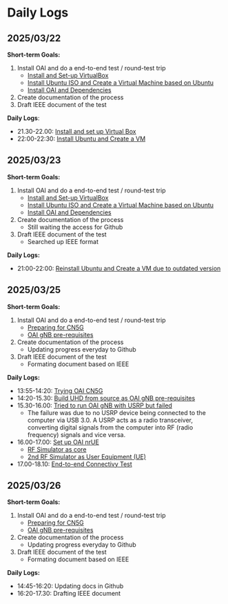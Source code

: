 # Daily Logs
## 2025/03/22
**Short-term Goals:**
1. Install OAI and do a end-to-end test / round-test trip
    - [Install and Set-up VirtualBox](https://www.virtualbox.org/wiki/Downloads)
    - [Install Ubuntu ISO and Create a Virtual Machine based on Ubuntu](https://ubuntu.com/download/desktop)
    - [Install OAI and Dependencies](https://gitlab.eurecom.fr/oai/openairinterface5g)
2. Create documentation of the process
3. Draft IEEE document of the test

**Daily Logs**:
- 21.30-22.00: [Install and set up Virtual Box](https://github.com/bmw-ece-ntust/internship/blob/2025-TEEP-7-Filbert/docs/Installation%20of%20VBX/image_2025-03-25_160351148.png)
- 22:00-22:30: [Install Ubuntu and Create a VM](https://github.com/bmw-ece-ntust/internship/blob/2025-TEEP-7-Filbert/docs/Installation%20of%20VBX/image_2025-03-25_160351148.png)

## 2025/03/23
**Short-term Goals:**
1. Install OAI and do a end-to-end test / round-test trip
    - [Install and Set-up VirtualBox](https://www.virtualbox.org/wiki/Downloads)
    - [Install Ubuntu ISO and Create a Virtual Machine based on Ubuntu](https://ubuntu.com/download/desktop)
    - [Install OAI and Dependencies](https://gitlab.eurecom.fr/oai/openairinterface5g)
2. Create documentation of the process
    - Still waiting the access for Github
4. Draft IEEE document of the test
    - Searched up IEEE format

**Daily Logs:**
- 21:00-22:00: [Reinstall Ubuntu and Create a VM due to outdated version](https://github.com/bmw-ece-ntust/internship/blob/2025-TEEP-7-Filbert/docs/Installation%20of%20VBX/image_2025-03-25_160351148.png)

## 2025/03/25
**Short-term Goals:**
1. Install OAI and do a end-to-end test / round-test trip
    - [Preparing for CN5G](https://gitlab.eurecom.fr/oai/openairinterface5g/-/blob/develop/doc/NR_SA_Tutorial_OAI_CN5G.md)
    - [OAI gNB pre-requisites](https://gitlab.eurecom.fr/oai/openairinterface5g/-/blob/develop/doc/NR_SA_Tutorial_COTS_UE.md)
2. Create documentation of the process
    - Updating progress everyday to Github 
4. Draft IEEE document of the test
    - Formating document based on IEEE

**Daily Logs:**
- 13:55-14:20: [Trying OAI CN5G](https://github.com/user-attachments/assets/fc13603c-8568-4d95-922b-b1394d7a801a)
- 14:20-15.30: [Build UHD from source as OAI gNB pre-requisites](https://github.com/user-attachments/assets/2639fb56-549a-440b-b0f3-13aea84ba850)
- 15.30-16.00: [Tried to run OAI gNB with USRP but failed](https://github.com/user-attachments/assets/92a922a6-63c9-432f-bcdd-9f3580c63d81) 
  - The failure was due to no USRP device being connected to the computer via USB 3.0. A USRP acts as a radio transceiver, converting digital signals from the computer into RF (radio frequency) signals and vice versa.
- 16.00-17.00: [Set up OAI nrUE](https://github.com/user-attachments/assets/6836c852-bf54-41a6-8b73-e87b29a1a936)
  - [RF Simulator as core](https://github.com/user-attachments/assets/876b6231-4103-4207-87e1-61a15a90211b)
  - [2nd RF Simulator as User Equipment (UE)](https://github.com/user-attachments/assets/eab9a3ae-54ee-4c29-98ee-03a98184b7c3)
- 17.00-18.10: [End-to-end Connectivy Test](https://github.com/user-attachments/assets/6dbfaabc-a99d-447d-accb-4a0cba1a6d83)

## 2025/03/26
**Short-term Goals:**
1. Install OAI and do a end-to-end test / round-test trip
    - [Preparing for CN5G](https://gitlab.eurecom.fr/oai/openairinterface5g/-/blob/develop/doc/NR_SA_Tutorial_OAI_CN5G.md)
    - [OAI gNB pre-requisites](https://gitlab.eurecom.fr/oai/openairinterface5g/-/blob/develop/doc/NR_SA_Tutorial_COTS_UE.md)
2. Create documentation of the process
    - Updating progress everyday to Github 
4. Draft IEEE document of the test
    - Formating document based on IEEE

**Daily Logs:**
- 14:45-16:20: Updating docs in Github
- 16:20-17.30: Drafting IEEE document
